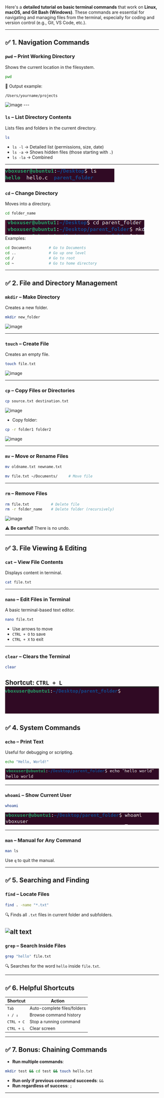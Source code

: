 Here's a **detailed tutorial on basic terminal commands** that work on **Linux, macOS, and Git Bash (Windows)**. These commands are essential for navigating and managing files from the terminal, especially for coding and version control (e.g., Git, VS Code, etc.).

---

## ✅ 1. **Navigation Commands**

### `pwd` – Print Working Directory

Shows the current location in the filesystem.

```bash
pwd
```


📌 Output example:

```
/Users/yourname/projects
```
<img width="343" height="43" alt="image" src="https://github.com/user-attachments/assets/da09b07d-82eb-4771-a807-59a7731bd1d2" />
---

### `ls` – List Directory Contents

Lists files and folders in the current directory.

```bash
ls
```

* `ls -l` → Detailed list (permissions, size, date)
* `ls -a` → Shows hidden files (those starting with `.`)
* `ls -la` → Combined

---
![alt text](image-1.png)

### `cd` – Change Directory

Moves into a directory.

```bash
cd folder_name
```

![alt text](image-2.png)
Examples:

```bash
cd Documents        # Go to Documents
cd ..               # Go up one level
cd /                # Go to root
cd ~                # Go to home directory
```

---

## ✅ 2. **File and Directory Management**

### `mkdir` – Make Directory

Creates a new folder.

```bash
mkdir new_folder
```
<img width="825" height="31" alt="image" src="https://github.com/user-attachments/assets/334e6612-f55a-4da9-a07e-d717a077f350" />

---

### `touch` – Create File

Creates an empty file.

```bash
touch file.txt
```
<img width="720" height="27" alt="image" src="https://github.com/user-attachments/assets/79ab3e77-8999-4e28-a106-c9c723327186" />

---

### `cp` – Copy Files or Directories

```bash
cp source.txt destination.txt
```
<img width="824" height="26" alt="image" src="https://github.com/user-attachments/assets/5437d523-0037-4237-886b-4f3a45353bb5" />

* Copy folder:

```bash
cp -r folder1 folder2
```
<img width="824" height="55" alt="image" src="https://github.com/user-attachments/assets/148098c8-3891-4da8-b7e9-bc0d74a5a103" />

---

### `mv` – Move or Rename Files

```bash
mv oldname.txt newname.txt
```

```bash
mv file.txt ~/Documents/     # Move file
```

---

### `rm` – Remove Files

```bash
rm file.txt          # Delete file
rm -r folder_name    # Delete folder (recursively)
```
<img width="695" height="22" alt="image" src="https://github.com/user-attachments/assets/d8013d65-efbf-429d-ac0f-d7832ca28542" />

⚠️ **Be careful!** There is no undo.

---

## ✅ 3. **File Viewing & Editing**

### `cat` – View File Contents

Displays content in terminal.

```bash
cat file.txt
```

---

### `nano` – Edit Files in Terminal

A basic terminal-based text editor.

```bash
nano file.txt
```

* Use arrows to move
* `CTRL + O` to save
* `CTRL + X` to exit

---

### `clear` – Clears the Terminal

```bash
clear
```

Shortcut: `CTRL + L`
![alt text](image-4.png)
---

## ✅ 4. **System Commands**

### `echo` – Print Text

Useful for debugging or scripting.

```bash
echo "Hello, World!"
```
![](image-5.png)

---

### `whoami` – Show Current User

```bash
whoami
```
![alt text](image-6.png)

---

### `man` – Manual for Any Command

```bash
man ls
```

Use `q` to quit the manual.

---

## ✅ 5. **Searching and Finding**

### `find` – Locate Files

```bash
find . -name "*.txt"
```

🔍 Finds all `.txt` files in current folder and subfolders.

![alt text](image-8.png)
---

### `grep` – Search Inside Files

```bash
grep "hello" file.txt
```

🔍 Searches for the word `hello` inside `file.txt`.


---

## ✅ 6. **Helpful Shortcuts**

| Shortcut   | Action                      |
| ---------- | --------------------------- |
| `Tab`      | Auto-complete files/folders |
| `↑ / ↓`    | Browse command history      |
| `CTRL + C` | Stop a running command      |
| `CTRL + L` | Clear screen                |

---

## ✅ 7. **Bonus: Chaining Commands**

* **Run multiple commands**:

```bash
mkdir test && cd test && touch hello.txt
```

* **Run only if previous command succeeds**: `&&`
* **Run regardless of success**: `;`

---
